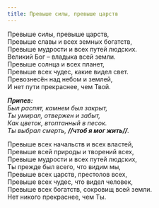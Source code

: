 ```yaml
---
title: Превыше силы, превыше царств
---
```


Превыше силы, превыше царств,  
Превыше славы и всех земных богатств,  
Превыше мудрости и всех путей людских.  
Великий Бог – владыка всей земли.  
Превыше солнца и всех планет,  
Превыше всех чудес, какие видел свет.  
Превознесён над небом и землей,  
И нет пути прекраснее, чем Твой.

*__Припев:__  
Был распят, камнем был закрыт,  
Ты умирал, отвержен и забыт,  
Как цветок, втоптанный в песок.  
Ты выбрал смерть, __//чтоб я мог жить//__.* 

Превыше всех начальств и всех властей,  
Превыше всей природы и творений всех,  
Превыше мудрости и всех путей людских,  
Ты прежде был всего, что видим мы,  
Превыше всех царств, престолов всех,  
Превыше всех чудес, что видел человек,  
Превыше всех богатств, сокровищ всей земли.  
Нет никого прекраснее, чем Ты.
